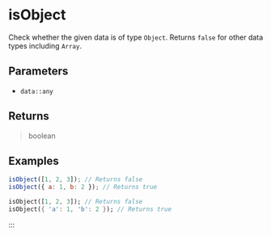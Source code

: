 # isObject <Lang dart js />

Check whether the given data is of type `Object`. Returns `false` for other data types including `Array`.

## Parameters

- `data::any`

## Returns

> boolean

## Examples

```javascript [JavaScript]
isObject([1, 2, 3]); // Returns false
isObject({ a: 1, b: 2 }); // Returns true
```

```dart [Dart]
isObject([1, 2, 3]); // Returns false
isObject({ 'a': 1, 'b': 2 }); // Returns true
```

:::
